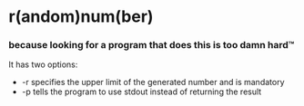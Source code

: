 r(andom)num(ber)
================

### because looking for a program that does this is too damn hard™

It has two options:
* -r <VALUE> specifies the upper limit of the generated number and is mandatory
* -p tells the program to use stdout instead of returning the result
